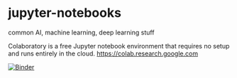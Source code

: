 # jupyter-notebooks
common AI, machine learning, deep learning stuff

Colaboratory is a free Jupyter notebook environment that requires no setup and runs entirely in the cloud.
https://colab.research.google.com

[![Binder](https://mybinder.org/badge_logo.svg)](https://mybinder.org/v2/gh/githubfoam/jupyter-notebooks/master)

